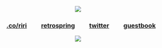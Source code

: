 

</p> 
<p align="center">

</p> 
<p align="center">
<img src=https://media1.tenor.com/images/b98e0731dcd334bbee9dc2c31af3597e/tenor.gif?itemid=15557419>


</p> 
<p align="center">

<div align="center">

  
###  [.co/riri](https://rentry.co/riri)  ㅤ ㅤ[retrospring](https://retrospring.net/@cheriecrush)  ㅤ ㅤ[twitter](https://twitter.com/kaoworo)  ㅤ ㅤ[guestbook](https://cheriecrush.123guestbook.com)<p/>

</p> 
<p align="center">

![](https://komarev.com/ghpvc/?username=cheriecrush)
